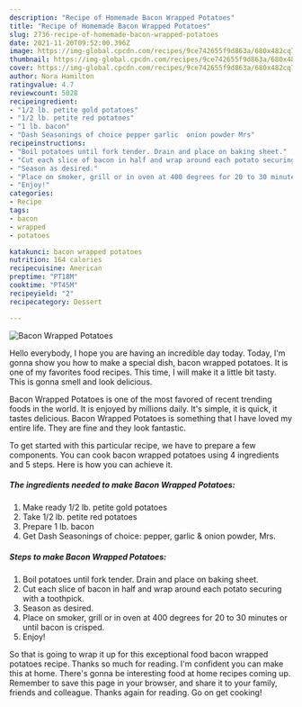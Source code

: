 ```yaml
---
description: "Recipe of Homemade Bacon Wrapped Potatoes"
title: "Recipe of Homemade Bacon Wrapped Potatoes"
slug: 2736-recipe-of-homemade-bacon-wrapped-potatoes
date: 2021-11-20T09:52:00.396Z
image: https://img-global.cpcdn.com/recipes/9ce742655f9d863a/680x482cq70/bacon-wrapped-potatoes-recipe-main-photo.jpg
thumbnail: https://img-global.cpcdn.com/recipes/9ce742655f9d863a/680x482cq70/bacon-wrapped-potatoes-recipe-main-photo.jpg
cover: https://img-global.cpcdn.com/recipes/9ce742655f9d863a/680x482cq70/bacon-wrapped-potatoes-recipe-main-photo.jpg
author: Nora Hamilton
ratingvalue: 4.7
reviewcount: 5028
recipeingredient:
- "1/2 lb. petite gold potatoes"
- "1/2 lb. petite red potatoes"
- "1 lb. bacon"
- "Dash Seasonings of choice pepper garlic  onion powder Mrs"
recipeinstructions:
- "Boil potatoes until fork tender. Drain and place on baking sheet."
- "Cut each slice of bacon in half and wrap around each potato securing with a toothpick."
- "Season as desired."
- "Place on smoker, grill or in oven at 400 degrees for 20 to 30 minutes or until bacon is crisped."
- "Enjoy!"
categories:
- Recipe
tags:
- bacon
- wrapped
- potatoes

katakunci: bacon wrapped potatoes 
nutrition: 164 calories
recipecuisine: American
preptime: "PT18M"
cooktime: "PT45M"
recipeyield: "2"
recipecategory: Dessert

---
```



![Bacon Wrapped Potatoes](https://img-global.cpcdn.com/recipes/9ce742655f9d863a/680x482cq70/bacon-wrapped-potatoes-recipe-main-photo.jpg)

Hello everybody, I hope you are having an incredible day today. Today, I'm gonna show you how to make a special dish, bacon wrapped potatoes. It is one of my favorites food recipes. This time, I will make it a little bit tasty. This is gonna smell and look delicious.

Bacon Wrapped Potatoes is one of the most favored of recent trending foods in the world. It is enjoyed by millions daily. It's simple, it is quick, it tastes delicious. Bacon Wrapped Potatoes is something that I have loved my entire life. They are fine and they look fantastic.




To get started with this particular recipe, we have to prepare a few components. You can cook bacon wrapped potatoes using 4 ingredients and 5 steps. Here is how you can achieve it.

<!--inarticleads1-->

##### The ingredients needed to make Bacon Wrapped Potatoes:

1. Make ready 1/2 lb. petite gold potatoes
1. Take 1/2 lb. petite red potatoes
1. Prepare 1 lb. bacon
1. Get Dash Seasonings of choice: pepper, garlic &amp; onion powder, Mrs.




<!--inarticleads2-->

##### Steps to make Bacon Wrapped Potatoes:

1. Boil potatoes until fork tender. Drain and place on baking sheet.
1. Cut each slice of bacon in half and wrap around each potato securing with a toothpick.
1. Season as desired.
1. Place on smoker, grill or in oven at 400 degrees for 20 to 30 minutes or until bacon is crisped.
1. Enjoy!




So that is going to wrap it up for this exceptional food bacon wrapped potatoes recipe. Thanks so much for reading. I'm confident you can make this at home. There's gonna be interesting food at home recipes coming up. Remember to save this page in your browser, and share it to your family, friends and colleague. Thanks again for reading. Go on get cooking!
